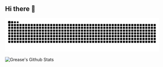 ## Hi there 👋  



<!--**zmj159809/zmj159809** is a ✨ _special_ ✨ repository because its `README.md` (this file) appears on your GitHub profile.

Here are some ideas to get you started:

- 🔭 I’m currently working on ...
- 🌱 I’m currently learning ...
- 👯 I’m looking to collaborate on ...
- 🤔 I’m looking for help with ...
- 💬 Ask me about ...
- 📫 How to reach me: ...
- 😄 Pronouns: ...
- ⚡ Fun fact: ...
 href="https://www.hoyolab.com/article/19475534?utm_source=sns&utm_medium=link"

 
<img src="https://hoyocard.qhy04.com/hi3/0/78119035.png" alt="hoyo-card" /> 崩三card
-->

![](https://github.com/zmj159809/zmj159809/blob/output/github-contribution-grid-snake.svg)

<img align="center" src="https://github-readme-stats.vercel.app/api?username=zmj159809&show_icons=true" alt="Grease's Github Stats" />

<!--
<a><img src="https://upload-os-bbs.hoyolab.com/upload/2023/06/19/f47aa09543e2e9effb71e9570523afa2_4469488566839595911.gif" width="20%" title="芽衣真是太可爱了" align="right"></a>


[![Honkai_3rd Stats](https://hoyocard.qhy04.com/hi3/detail/0/78119035.png)](https://enka.network/u/160690769/)


<img src="https://upload-os-bbs.hoyolab.com/upload/2023/06/19/b4a88ac82b95d56111f854cf40f2b32c_1647645067955024521.gif" width="20%" title="琪亚娜真是太可爱了" align="right">

[![Genshin Stats](https://hoyocard.qhy04.com/gs/detail/9,40,53,56,57,58,62,64,78/182465392.png)](https://enka.network/u/160690769/)


[![StarRail Stats](https://hoyocard.qhy04.com/sr/detail/1/73223322.png)](https://enka.network/hsr/101373476/)


[![ZZZ Stats](https://hoyocard.qhy04.com/zzz/detail/0/73223322.png)](https://enka.network/zzz/17011865/)
-->


